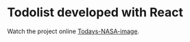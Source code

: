 # Todolist developed with React

Watch the project online [Todays-NASA-image](https://today-nasa-image-surena.netlify.app/).
